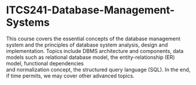 # ITCS241-Database-Management-Systems
This course covers the essential concepts of the database management system and the principles of database system analysis, design and implementation. Topics include DBMS architecture and components, data models such as relational database model, the entity-relationship (ER) model, functional dependencies  
and normalization concept, the structured query language (SQL). In the end, if time permits, we may cover other advanced topics.
